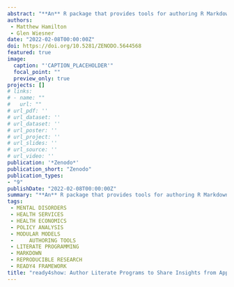 ```yaml
---
abstract: "**An** R package that provides tools for authoring R Markdown programs and subroutines that implement or report mental helath modelling analysis developed with ready4 framework tools."
authors:
 - Matthew Hamilton
 - Glen Wiesner
date: "2022-02-08T00:00:00Z"
doi: https://doi.org/10.5281/ZENODO.5644568
featured: true
image:
  caption: "'CAPTION_PLACEHOLDER'"
  focal_point: ""
  preview_only: true
projects: []
# links:
# - name: ""
#   url: ""
# url_pdf: ''
# url_dataset: ''
# url_dataset: ''
# url_poster: ''
# url_project: ''
# url_slides: ''
# url_source: ''
# url_video: '' 
publication: '*Zenodo*'
publication_short: "Zenodo"
publication_types:
- "9"
publishDate: "2022-02-08T00:00:00Z"
summary: "**An** R package that provides tools for authoring R Markdown programs and subroutines that implement or report mental helath modelling analysis developed with ready4 framework tools..."
tags:
 - MENTAL DISORDERS
 - HEALTH SERVICES
 - HEALTH ECONOMICS
 - POLICY ANALYSIS
 - MODULAR MODELS
 -     AUTHORING TOOLS
 - LITERATE PROGRAMMING
 - MARKDOWN
 - REPRODUCIBLE RESEARCH
 - READY4 FRAMEWORK
title: "ready4show: Author Literate Programs to Share Insights from Applying the Ready4 Framework"
---
```

